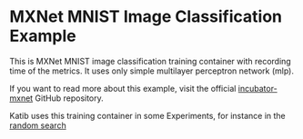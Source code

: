 # MXNet MNIST Image Classification Example

This is MXNet MNIST image classification training container with recording time
of the metrics. It uses only simple multilayer perceptron network (mlp).

If you want to read more about this example, visit the official
[incubator-mxnet](https://github.com/apache/incubator-mxnet/tree/1cf2fe5f8753042951bc0aacb6c95ddd3a904395/example/image-classification)
GitHub repository.

Katib uses this training container in some Experiments, for instance in the
[random search](../../hp-tuning/random.yaml#L55-L64)
